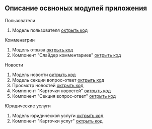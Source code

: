 ## Описание освноных модулей приложения ##

Пользователи

1. Модель пользователя [октрыть код](https://github.com/kiselevvn/legal-service/blob/main/backend/apps/users/models.py)

Комменатрии

1. Модель отзыва [октрыть код](https://github.com/kiselevvn/legal-service/blob/main/backend/apps/comments/models/comment.py)
1. Компонент "Слайдер комментариев" [октрыть код](https://github.com/kiselevvn/legal-service/blob/main/backend/apps/comments/templatetags/slider_comments.py)

Новости

1. Модель новости [октрыть код](https://github.com/kiselevvn/legal-service/blob/main/backend/apps/news/models/news.py)
1. Модель секции вопрос-ответ [октрыть код](https://github.com/kiselevvn/legal-service/blob/main/backend/apps/news/models/question_answer.py)
1. Просмотр новостей [октрыть код](https://github.com/kiselevvn/legal-service/blob/main/backend/apps/news/views/news.py)
1. Компонент "Карточки новостей" [октрыть код](https://github.com/kiselevvn/legal-service/blob/main/backend/apps/news/templatetags/news_cards.py)
1. Компонент "Секция вопрос-ответ" [октрыть код](https://github.com/kiselevvn/legal-service/blob/main/backend/apps/news/templatetags/question_answer.py)

Юридические услуги

1. Модель юридической услуги [октрыть код](https://github.com/kiselevvn/legal-service/blob/main/backend/apps/legal_service/models/legal_service.py)
1. Компонент "Карточки услуг" [октрыть код](https://github.com/kiselevvn/legal-service/blob/main/backend/apps/legal_service/templatetags/legal_service_cards.py)

